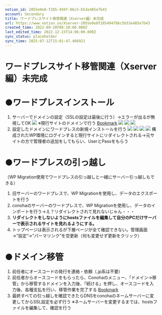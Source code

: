 ```yaml
---
notion_id: 2055e9e8-f285-494f-86c5-b53e485e7b43
account: Secondary
title: ワードプレスサイト移管関連（Xserver編）未完成
url: https://www.notion.so/Xserver-2055e9e8f285494f86c5b53e485e7b43
created_time: 2022-09-20T08:10:00.000Z
last_edited_time: 2022-12-23T14:06:00.000Z
sync_status: placeholder
sync_time: 2025-07-12T15:01:47.466921
---
```

# ワードプレスサイト移管関連（Xserver編）未完成

# ●ワードプレスインストール
1. サーバーでドメインの設定（SSLの設定は最後に行う）→エラーが出るが無視してOK
  ![](https://prod-files-secure.s3.us-west-2.amazonaws.com/d58fe38c-a9d4-4466-aed9-85604b7b2c6d/9a3f0361-9328-42a2-932c-5962de9b8bd2/%E3%82%B9%E3%82%AF%E3%83%AA%E3%83%BC%E3%83%B3%E3%82%B7%E3%83%A7%E3%83%83%E3%83%88_2022-09-18_9.33.30.png?X-Amz-Algorithm=AWS4-HMAC-SHA256&X-Amz-Content-Sha256=UNSIGNED-PAYLOAD&X-Amz-Credential=ASIAZI2LB4663A57VDTL%2F20250719%2Fus-west-2%2Fs3%2Faws4_request&X-Amz-Date=20250719T064411Z&X-Amz-Expires=3600&X-Amz-Security-Token=IQoJb3JpZ2luX2VjEIX%2F%2F%2F%2F%2F%2F%2F%2F%2F%2FwEaCXVzLXdlc3QtMiJGMEQCIAKICRJrkqFLIWY%2BpFEpSbWyK0zkaVuQy4UOOwlSmxJXAiBVcX1y0oawiqe0eHA6Rc1UJanPT8pgKWmDfzbs%2B%2B67ICqIBAie%2F%2F%2F%2F%2F%2F%2F%2F%2F%2F8BEAAaDDYzNzQyMzE4MzgwNSIMkBXvofx40SaB36TeKtwDm2asWszJ9C6LdN8CsE80OMlLY46TxVCvHdfZ9LRep%2F5Rjnjpc5tlXva6dcq%2FZqMTeoAXBn%2FYI5eS6v6GIADCelXz61TSKnMwNw0IbARN3nMK9u9BrU9dshREp547l0Lc5i5yKpuWK2LX5MSC9vDGXjrq2RvjQd0CEKVQvnYLE7DzYhjYNU7ZzPQyK0Ba5JsU9occrN5MI2knvExx6bv4y78T94i5zYbqE7AeMfWi0dleLqY1IbcFSYkAcYz2L7C2SGPt%2Bn8%2BZAqXsdcvOHPjgtTOtz1lIqVMgUIFcw9FkDAa5OpBwJgakk5TB4uJ00gtl8WR8sNTyymW3B8LnMn%2FBEAUxWnUaiszldglTbvDjFE50gOy7dnfejJ3PU%2BScmVHkzuB9XSnNZxI%2By50zUDg9ftq39fM5xBbLbzrmhMlVYLslZHs8tspTu9x706hm7y4cHFzNvcVzELEG2xge2%2FMwRgC7ROIsp84qZkdcETKA7Aptvgx7BP7Cb7bcU7SzNwTQAB7rlfFAOJ2rG5CNGg31fgzpnWQ5B2MYnvkxcZ%2BNIQMJylUZBP%2FvtdVs4yraaWf%2FtJIc%2BEpuXSvI0FttaZJOW7%2B77fTiPALXZKGOwKIpJrBHaoMqLXt4KKAFb4wgcbswwY6pgH90b%2BAwt2OcbG2s0q5VuILBSw%2FdtwcCxmhdW4pRutm9MVVPFl0Lwm%2Bqia79G9WioEsX5DGif%2BVSA3N%2BqRwxx8lUXP4SquEfGCkj5nFFE0Jss0uxlSVrzh1nLhPGJN58ERefonz7ARp%2F1VNAVGmfYrQtrP8DvMU1Z5EuHRh0toV9vd%2BjlVdSu2iDmczQqqGpTBuksZqHweeWX0vT0qItZnCboEOg7TP&X-Amz-Signature=2fa6721db7c419fc3c54cf1452610a3752020b44a65d4972a0af895ee8095351&X-Amz-SignedHeaders=host&x-amz-checksum-mode=ENABLED&x-id=GetObject)
  ※現行サイトのドメインで行う
  [Bookmark](https://support.conoha.jp/w/adddomain/#01)
  ![](https://prod-files-secure.s3.us-west-2.amazonaws.com/d58fe38c-a9d4-4466-aed9-85604b7b2c6d/19db314c-1f81-4c12-b984-e910a523c86a/%E3%82%B9%E3%82%AF%E3%83%AA%E3%83%BC%E3%83%B3%E3%82%B7%E3%83%A7%E3%83%83%E3%83%88_2022-09-18_9.46.26.png?X-Amz-Algorithm=AWS4-HMAC-SHA256&X-Amz-Content-Sha256=UNSIGNED-PAYLOAD&X-Amz-Credential=ASIAZI2LB4663A57VDTL%2F20250719%2Fus-west-2%2Fs3%2Faws4_request&X-Amz-Date=20250719T064411Z&X-Amz-Expires=3600&X-Amz-Security-Token=IQoJb3JpZ2luX2VjEIX%2F%2F%2F%2F%2F%2F%2F%2F%2F%2FwEaCXVzLXdlc3QtMiJGMEQCIAKICRJrkqFLIWY%2BpFEpSbWyK0zkaVuQy4UOOwlSmxJXAiBVcX1y0oawiqe0eHA6Rc1UJanPT8pgKWmDfzbs%2B%2B67ICqIBAie%2F%2F%2F%2F%2F%2F%2F%2F%2F%2F8BEAAaDDYzNzQyMzE4MzgwNSIMkBXvofx40SaB36TeKtwDm2asWszJ9C6LdN8CsE80OMlLY46TxVCvHdfZ9LRep%2F5Rjnjpc5tlXva6dcq%2FZqMTeoAXBn%2FYI5eS6v6GIADCelXz61TSKnMwNw0IbARN3nMK9u9BrU9dshREp547l0Lc5i5yKpuWK2LX5MSC9vDGXjrq2RvjQd0CEKVQvnYLE7DzYhjYNU7ZzPQyK0Ba5JsU9occrN5MI2knvExx6bv4y78T94i5zYbqE7AeMfWi0dleLqY1IbcFSYkAcYz2L7C2SGPt%2Bn8%2BZAqXsdcvOHPjgtTOtz1lIqVMgUIFcw9FkDAa5OpBwJgakk5TB4uJ00gtl8WR8sNTyymW3B8LnMn%2FBEAUxWnUaiszldglTbvDjFE50gOy7dnfejJ3PU%2BScmVHkzuB9XSnNZxI%2By50zUDg9ftq39fM5xBbLbzrmhMlVYLslZHs8tspTu9x706hm7y4cHFzNvcVzELEG2xge2%2FMwRgC7ROIsp84qZkdcETKA7Aptvgx7BP7Cb7bcU7SzNwTQAB7rlfFAOJ2rG5CNGg31fgzpnWQ5B2MYnvkxcZ%2BNIQMJylUZBP%2FvtdVs4yraaWf%2FtJIc%2BEpuXSvI0FttaZJOW7%2B77fTiPALXZKGOwKIpJrBHaoMqLXt4KKAFb4wgcbswwY6pgH90b%2BAwt2OcbG2s0q5VuILBSw%2FdtwcCxmhdW4pRutm9MVVPFl0Lwm%2Bqia79G9WioEsX5DGif%2BVSA3N%2BqRwxx8lUXP4SquEfGCkj5nFFE0Jss0uxlSVrzh1nLhPGJN58ERefonz7ARp%2F1VNAVGmfYrQtrP8DvMU1Z5EuHRh0toV9vd%2BjlVdSu2iDmczQqqGpTBuksZqHweeWX0vT0qItZnCboEOg7TP&X-Amz-Signature=3672c9cf7ad139005d7843b330cf25b2a9dbee7d2405c59856dc60b2bf919f89&X-Amz-SignedHeaders=host&x-amz-checksum-mode=ENABLED&x-id=GetObject)
  ![](https://prod-files-secure.s3.us-west-2.amazonaws.com/d58fe38c-a9d4-4466-aed9-85604b7b2c6d/7fbb91e5-4254-483a-af4e-0d54bf68873c/%E3%82%B9%E3%82%AF%E3%83%AA%E3%83%BC%E3%83%B3%E3%82%B7%E3%83%A7%E3%83%83%E3%83%88_2022-09-18_9.46.47.png?X-Amz-Algorithm=AWS4-HMAC-SHA256&X-Amz-Content-Sha256=UNSIGNED-PAYLOAD&X-Amz-Credential=ASIAZI2LB4663A57VDTL%2F20250719%2Fus-west-2%2Fs3%2Faws4_request&X-Amz-Date=20250719T064411Z&X-Amz-Expires=3600&X-Amz-Security-Token=IQoJb3JpZ2luX2VjEIX%2F%2F%2F%2F%2F%2F%2F%2F%2F%2FwEaCXVzLXdlc3QtMiJGMEQCIAKICRJrkqFLIWY%2BpFEpSbWyK0zkaVuQy4UOOwlSmxJXAiBVcX1y0oawiqe0eHA6Rc1UJanPT8pgKWmDfzbs%2B%2B67ICqIBAie%2F%2F%2F%2F%2F%2F%2F%2F%2F%2F8BEAAaDDYzNzQyMzE4MzgwNSIMkBXvofx40SaB36TeKtwDm2asWszJ9C6LdN8CsE80OMlLY46TxVCvHdfZ9LRep%2F5Rjnjpc5tlXva6dcq%2FZqMTeoAXBn%2FYI5eS6v6GIADCelXz61TSKnMwNw0IbARN3nMK9u9BrU9dshREp547l0Lc5i5yKpuWK2LX5MSC9vDGXjrq2RvjQd0CEKVQvnYLE7DzYhjYNU7ZzPQyK0Ba5JsU9occrN5MI2knvExx6bv4y78T94i5zYbqE7AeMfWi0dleLqY1IbcFSYkAcYz2L7C2SGPt%2Bn8%2BZAqXsdcvOHPjgtTOtz1lIqVMgUIFcw9FkDAa5OpBwJgakk5TB4uJ00gtl8WR8sNTyymW3B8LnMn%2FBEAUxWnUaiszldglTbvDjFE50gOy7dnfejJ3PU%2BScmVHkzuB9XSnNZxI%2By50zUDg9ftq39fM5xBbLbzrmhMlVYLslZHs8tspTu9x706hm7y4cHFzNvcVzELEG2xge2%2FMwRgC7ROIsp84qZkdcETKA7Aptvgx7BP7Cb7bcU7SzNwTQAB7rlfFAOJ2rG5CNGg31fgzpnWQ5B2MYnvkxcZ%2BNIQMJylUZBP%2FvtdVs4yraaWf%2FtJIc%2BEpuXSvI0FttaZJOW7%2B77fTiPALXZKGOwKIpJrBHaoMqLXt4KKAFb4wgcbswwY6pgH90b%2BAwt2OcbG2s0q5VuILBSw%2FdtwcCxmhdW4pRutm9MVVPFl0Lwm%2Bqia79G9WioEsX5DGif%2BVSA3N%2BqRwxx8lUXP4SquEfGCkj5nFFE0Jss0uxlSVrzh1nLhPGJN58ERefonz7ARp%2F1VNAVGmfYrQtrP8DvMU1Z5EuHRh0toV9vd%2BjlVdSu2iDmczQqqGpTBuksZqHweeWX0vT0qItZnCboEOg7TP&X-Amz-Signature=db6eca5484e9b0bb00562af7e41b0d87e1b3297d773073e2dc30c5469db0ec2d&X-Amz-SignedHeaders=host&x-amz-checksum-mode=ENABLED&x-id=GetObject)
  ![](https://prod-files-secure.s3.us-west-2.amazonaws.com/d58fe38c-a9d4-4466-aed9-85604b7b2c6d/ffd69d97-0ca0-43bf-8203-98cfcd51ea68/%E3%82%B9%E3%82%AF%E3%83%AA%E3%83%BC%E3%83%B3%E3%82%B7%E3%83%A7%E3%83%83%E3%83%88_2022-09-18_9.47.01.png?X-Amz-Algorithm=AWS4-HMAC-SHA256&X-Amz-Content-Sha256=UNSIGNED-PAYLOAD&X-Amz-Credential=ASIAZI2LB4663A57VDTL%2F20250719%2Fus-west-2%2Fs3%2Faws4_request&X-Amz-Date=20250719T064411Z&X-Amz-Expires=3600&X-Amz-Security-Token=IQoJb3JpZ2luX2VjEIX%2F%2F%2F%2F%2F%2F%2F%2F%2F%2FwEaCXVzLXdlc3QtMiJGMEQCIAKICRJrkqFLIWY%2BpFEpSbWyK0zkaVuQy4UOOwlSmxJXAiBVcX1y0oawiqe0eHA6Rc1UJanPT8pgKWmDfzbs%2B%2B67ICqIBAie%2F%2F%2F%2F%2F%2F%2F%2F%2F%2F8BEAAaDDYzNzQyMzE4MzgwNSIMkBXvofx40SaB36TeKtwDm2asWszJ9C6LdN8CsE80OMlLY46TxVCvHdfZ9LRep%2F5Rjnjpc5tlXva6dcq%2FZqMTeoAXBn%2FYI5eS6v6GIADCelXz61TSKnMwNw0IbARN3nMK9u9BrU9dshREp547l0Lc5i5yKpuWK2LX5MSC9vDGXjrq2RvjQd0CEKVQvnYLE7DzYhjYNU7ZzPQyK0Ba5JsU9occrN5MI2knvExx6bv4y78T94i5zYbqE7AeMfWi0dleLqY1IbcFSYkAcYz2L7C2SGPt%2Bn8%2BZAqXsdcvOHPjgtTOtz1lIqVMgUIFcw9FkDAa5OpBwJgakk5TB4uJ00gtl8WR8sNTyymW3B8LnMn%2FBEAUxWnUaiszldglTbvDjFE50gOy7dnfejJ3PU%2BScmVHkzuB9XSnNZxI%2By50zUDg9ftq39fM5xBbLbzrmhMlVYLslZHs8tspTu9x706hm7y4cHFzNvcVzELEG2xge2%2FMwRgC7ROIsp84qZkdcETKA7Aptvgx7BP7Cb7bcU7SzNwTQAB7rlfFAOJ2rG5CNGg31fgzpnWQ5B2MYnvkxcZ%2BNIQMJylUZBP%2FvtdVs4yraaWf%2FtJIc%2BEpuXSvI0FttaZJOW7%2B77fTiPALXZKGOwKIpJrBHaoMqLXt4KKAFb4wgcbswwY6pgH90b%2BAwt2OcbG2s0q5VuILBSw%2FdtwcCxmhdW4pRutm9MVVPFl0Lwm%2Bqia79G9WioEsX5DGif%2BVSA3N%2BqRwxx8lUXP4SquEfGCkj5nFFE0Jss0uxlSVrzh1nLhPGJN58ERefonz7ARp%2F1VNAVGmfYrQtrP8DvMU1Z5EuHRh0toV9vd%2BjlVdSu2iDmczQqqGpTBuksZqHweeWX0vT0qItZnCboEOg7TP&X-Amz-Signature=5ffe99b5e653c5d4f1312f07ad8b84bb7cf60c3350a20a30d8e3df81bc142760&X-Amz-SignedHeaders=host&x-amz-checksum-mode=ENABLED&x-id=GetObject)
1. 設定したドメインにワードプレスの新規インストールを行う
  ![](https://prod-files-secure.s3.us-west-2.amazonaws.com/d58fe38c-a9d4-4466-aed9-85604b7b2c6d/d07a7db5-c0c6-4caf-8a1f-5d3cf28f2127/%E3%82%B9%E3%82%AF%E3%83%AA%E3%83%BC%E3%83%B3%E3%82%B7%E3%83%A7%E3%83%83%E3%83%88_2022-09-18_9.48.11.png?X-Amz-Algorithm=AWS4-HMAC-SHA256&X-Amz-Content-Sha256=UNSIGNED-PAYLOAD&X-Amz-Credential=ASIAZI2LB466RRNUNESN%2F20250719%2Fus-west-2%2Fs3%2Faws4_request&X-Amz-Date=20250719T064411Z&X-Amz-Expires=3600&X-Amz-Security-Token=IQoJb3JpZ2luX2VjEIX%2F%2F%2F%2F%2F%2F%2F%2F%2F%2FwEaCXVzLXdlc3QtMiJIMEYCIQDmscCwvVAG0%2B1GgXxMXFZqPWmj9PjI6f6I5u5Q7fFCCgIhAIL9gAM6N166e4lv5xkI35g3q2H0zbgttRwanHqtc2NyKogECJ7%2F%2F%2F%2F%2F%2F%2F%2F%2F%2FwEQABoMNjM3NDIzMTgzODA1IgxUlfrJciuNWFxKtlEq3AM%2FMtsZDGoA9Vfv5BplVS4xz86BAvLsZ5k%2Bcx0UV0sld8WGPiOa46SNld8IsmDkWJYNK7g%2B8S%2BAC227Mw5gNj%2FeWZTrdW%2F7uYer%2FlQ8Hq5B2ddlxLxRysIYh%2Ba33EunOkY0h9f%2FADAh3gfT6m2GhvsX8NdbHMECwvSpTUFkFzNqPxqkMEOr%2FTplyQZ1xDKHNlZl1rDV0j9zwfkJDxju92vN40vxvAPlCSvoEcrnMQQG9z5m0S1rY8Prmg8FxcXK1zpps5eRgbAvF8swmkpnc778yc8vt6%2BPPvk8fciyc4pbphoO8Um%2Fz5VL3a%2F4006djWoFqihWtkn%2BXky7x0FmODwgAlJ7ryWxzQRQhh28IydboNDEdWO5GP6E0uxiRPsVaeoj%2FFp5nzwMg8B4NTTOKtIG7mgtb0JnJ%2BtXmV6jEuJMKtq%2Fu6yXTVfchJ4GWlhcasBqb1O1Hpwb9GThI7tZthwVmW5urf%2FpxnBGay30x0Ge9MMQBhFU%2B%2BmQ6EiwPsnzX9ryOCQG91fBOkvPDpAh4C48xor9khTtemqOJvVBkvZ37QnomLkWQWnbo284xW9gVZQpy6RDtq1aQzw0J7%2BPYhWQJkHCQTix4okU%2FcHMM7rf4ozptULZ4hO4AMY74DDdxezDBjqkAar4c5udZXYZSIT3eriCX40b9W8vES4yrZbWqLpT0oGz%2BKQKnzgNifXuizMVefkzefqFA62qSdMDnLgYEaNsQWxSDF6T0emQd9%2BGihYmjTvLX7D3T1jISvntDE%2BiPXg15uBlssv5AvQN5BpNe3n%2BI3wq9S5ArwkigVMgONftxMwhdhwPk%2FV2zTU%2BPNMCpay2x4sLOcEL82cgn5vXo8zxA2GlEbUg&X-Amz-Signature=a0edda3b23586755ec1db02319b0a63e5d2c026d6d3e90259196d4474aa98d0f&X-Amz-SignedHeaders=host&x-amz-checksum-mode=ENABLED&x-id=GetObject)
  ![](https://prod-files-secure.s3.us-west-2.amazonaws.com/d58fe38c-a9d4-4466-aed9-85604b7b2c6d/afd7b5fb-1588-4b47-a53d-8be61abb0771/%E3%82%B9%E3%82%AF%E3%83%AA%E3%83%BC%E3%83%B3%E3%82%B7%E3%83%A7%E3%83%83%E3%83%88_2022-09-18_9.48.22.png?X-Amz-Algorithm=AWS4-HMAC-SHA256&X-Amz-Content-Sha256=UNSIGNED-PAYLOAD&X-Amz-Credential=ASIAZI2LB466RRNUNESN%2F20250719%2Fus-west-2%2Fs3%2Faws4_request&X-Amz-Date=20250719T064411Z&X-Amz-Expires=3600&X-Amz-Security-Token=IQoJb3JpZ2luX2VjEIX%2F%2F%2F%2F%2F%2F%2F%2F%2F%2FwEaCXVzLXdlc3QtMiJIMEYCIQDmscCwvVAG0%2B1GgXxMXFZqPWmj9PjI6f6I5u5Q7fFCCgIhAIL9gAM6N166e4lv5xkI35g3q2H0zbgttRwanHqtc2NyKogECJ7%2F%2F%2F%2F%2F%2F%2F%2F%2F%2FwEQABoMNjM3NDIzMTgzODA1IgxUlfrJciuNWFxKtlEq3AM%2FMtsZDGoA9Vfv5BplVS4xz86BAvLsZ5k%2Bcx0UV0sld8WGPiOa46SNld8IsmDkWJYNK7g%2B8S%2BAC227Mw5gNj%2FeWZTrdW%2F7uYer%2FlQ8Hq5B2ddlxLxRysIYh%2Ba33EunOkY0h9f%2FADAh3gfT6m2GhvsX8NdbHMECwvSpTUFkFzNqPxqkMEOr%2FTplyQZ1xDKHNlZl1rDV0j9zwfkJDxju92vN40vxvAPlCSvoEcrnMQQG9z5m0S1rY8Prmg8FxcXK1zpps5eRgbAvF8swmkpnc778yc8vt6%2BPPvk8fciyc4pbphoO8Um%2Fz5VL3a%2F4006djWoFqihWtkn%2BXky7x0FmODwgAlJ7ryWxzQRQhh28IydboNDEdWO5GP6E0uxiRPsVaeoj%2FFp5nzwMg8B4NTTOKtIG7mgtb0JnJ%2BtXmV6jEuJMKtq%2Fu6yXTVfchJ4GWlhcasBqb1O1Hpwb9GThI7tZthwVmW5urf%2FpxnBGay30x0Ge9MMQBhFU%2B%2BmQ6EiwPsnzX9ryOCQG91fBOkvPDpAh4C48xor9khTtemqOJvVBkvZ37QnomLkWQWnbo284xW9gVZQpy6RDtq1aQzw0J7%2BPYhWQJkHCQTix4okU%2FcHMM7rf4ozptULZ4hO4AMY74DDdxezDBjqkAar4c5udZXYZSIT3eriCX40b9W8vES4yrZbWqLpT0oGz%2BKQKnzgNifXuizMVefkzefqFA62qSdMDnLgYEaNsQWxSDF6T0emQd9%2BGihYmjTvLX7D3T1jISvntDE%2BiPXg15uBlssv5AvQN5BpNe3n%2BI3wq9S5ArwkigVMgONftxMwhdhwPk%2FV2zTU%2BPNMCpay2x4sLOcEL82cgn5vXo8zxA2GlEbUg&X-Amz-Signature=dea0fa23c0b328abc0218f7a0afe759b69396087df08dc3849432e2d95e848b7&X-Amz-SignedHeaders=host&x-amz-checksum-mode=ENABLED&x-id=GetObject)
  ![](https://prod-files-secure.s3.us-west-2.amazonaws.com/d58fe38c-a9d4-4466-aed9-85604b7b2c6d/168e5f58-4e9d-41fb-ad77-29711e950aa6/%E3%82%B9%E3%82%AF%E3%83%AA%E3%83%BC%E3%83%B3%E3%82%B7%E3%83%A7%E3%83%83%E3%83%88_2022-09-18_9.48.43.png?X-Amz-Algorithm=AWS4-HMAC-SHA256&X-Amz-Content-Sha256=UNSIGNED-PAYLOAD&X-Amz-Credential=ASIAZI2LB466RRNUNESN%2F20250719%2Fus-west-2%2Fs3%2Faws4_request&X-Amz-Date=20250719T064411Z&X-Amz-Expires=3600&X-Amz-Security-Token=IQoJb3JpZ2luX2VjEIX%2F%2F%2F%2F%2F%2F%2F%2F%2F%2FwEaCXVzLXdlc3QtMiJIMEYCIQDmscCwvVAG0%2B1GgXxMXFZqPWmj9PjI6f6I5u5Q7fFCCgIhAIL9gAM6N166e4lv5xkI35g3q2H0zbgttRwanHqtc2NyKogECJ7%2F%2F%2F%2F%2F%2F%2F%2F%2F%2FwEQABoMNjM3NDIzMTgzODA1IgxUlfrJciuNWFxKtlEq3AM%2FMtsZDGoA9Vfv5BplVS4xz86BAvLsZ5k%2Bcx0UV0sld8WGPiOa46SNld8IsmDkWJYNK7g%2B8S%2BAC227Mw5gNj%2FeWZTrdW%2F7uYer%2FlQ8Hq5B2ddlxLxRysIYh%2Ba33EunOkY0h9f%2FADAh3gfT6m2GhvsX8NdbHMECwvSpTUFkFzNqPxqkMEOr%2FTplyQZ1xDKHNlZl1rDV0j9zwfkJDxju92vN40vxvAPlCSvoEcrnMQQG9z5m0S1rY8Prmg8FxcXK1zpps5eRgbAvF8swmkpnc778yc8vt6%2BPPvk8fciyc4pbphoO8Um%2Fz5VL3a%2F4006djWoFqihWtkn%2BXky7x0FmODwgAlJ7ryWxzQRQhh28IydboNDEdWO5GP6E0uxiRPsVaeoj%2FFp5nzwMg8B4NTTOKtIG7mgtb0JnJ%2BtXmV6jEuJMKtq%2Fu6yXTVfchJ4GWlhcasBqb1O1Hpwb9GThI7tZthwVmW5urf%2FpxnBGay30x0Ge9MMQBhFU%2B%2BmQ6EiwPsnzX9ryOCQG91fBOkvPDpAh4C48xor9khTtemqOJvVBkvZ37QnomLkWQWnbo284xW9gVZQpy6RDtq1aQzw0J7%2BPYhWQJkHCQTix4okU%2FcHMM7rf4ozptULZ4hO4AMY74DDdxezDBjqkAar4c5udZXYZSIT3eriCX40b9W8vES4yrZbWqLpT0oGz%2BKQKnzgNifXuizMVefkzefqFA62qSdMDnLgYEaNsQWxSDF6T0emQd9%2BGihYmjTvLX7D3T1jISvntDE%2BiPXg15uBlssv5AvQN5BpNe3n%2BI3wq9S5ArwkigVMgONftxMwhdhwPk%2FV2zTU%2BPNMCpay2x4sLOcEL82cgn5vXo8zxA2GlEbUg&X-Amz-Signature=24109ed2ee121217cf1ab7312e823922ddeec9aa2fbab827393d7421fd57813c&X-Amz-SignedHeaders=host&x-amz-checksum-mode=ENABLED&x-id=GetObject)
  ![](https://prod-files-secure.s3.us-west-2.amazonaws.com/d58fe38c-a9d4-4466-aed9-85604b7b2c6d/dac1b1a3-8deb-4328-9098-02168f5d8606/%E3%82%B9%E3%82%AF%E3%83%AA%E3%83%BC%E3%83%B3%E3%82%B7%E3%83%A7%E3%83%83%E3%83%88_2022-09-18_9.50.34.png?X-Amz-Algorithm=AWS4-HMAC-SHA256&X-Amz-Content-Sha256=UNSIGNED-PAYLOAD&X-Amz-Credential=ASIAZI2LB466RRNUNESN%2F20250719%2Fus-west-2%2Fs3%2Faws4_request&X-Amz-Date=20250719T064411Z&X-Amz-Expires=3600&X-Amz-Security-Token=IQoJb3JpZ2luX2VjEIX%2F%2F%2F%2F%2F%2F%2F%2F%2F%2FwEaCXVzLXdlc3QtMiJIMEYCIQDmscCwvVAG0%2B1GgXxMXFZqPWmj9PjI6f6I5u5Q7fFCCgIhAIL9gAM6N166e4lv5xkI35g3q2H0zbgttRwanHqtc2NyKogECJ7%2F%2F%2F%2F%2F%2F%2F%2F%2F%2FwEQABoMNjM3NDIzMTgzODA1IgxUlfrJciuNWFxKtlEq3AM%2FMtsZDGoA9Vfv5BplVS4xz86BAvLsZ5k%2Bcx0UV0sld8WGPiOa46SNld8IsmDkWJYNK7g%2B8S%2BAC227Mw5gNj%2FeWZTrdW%2F7uYer%2FlQ8Hq5B2ddlxLxRysIYh%2Ba33EunOkY0h9f%2FADAh3gfT6m2GhvsX8NdbHMECwvSpTUFkFzNqPxqkMEOr%2FTplyQZ1xDKHNlZl1rDV0j9zwfkJDxju92vN40vxvAPlCSvoEcrnMQQG9z5m0S1rY8Prmg8FxcXK1zpps5eRgbAvF8swmkpnc778yc8vt6%2BPPvk8fciyc4pbphoO8Um%2Fz5VL3a%2F4006djWoFqihWtkn%2BXky7x0FmODwgAlJ7ryWxzQRQhh28IydboNDEdWO5GP6E0uxiRPsVaeoj%2FFp5nzwMg8B4NTTOKtIG7mgtb0JnJ%2BtXmV6jEuJMKtq%2Fu6yXTVfchJ4GWlhcasBqb1O1Hpwb9GThI7tZthwVmW5urf%2FpxnBGay30x0Ge9MMQBhFU%2B%2BmQ6EiwPsnzX9ryOCQG91fBOkvPDpAh4C48xor9khTtemqOJvVBkvZ37QnomLkWQWnbo284xW9gVZQpy6RDtq1aQzw0J7%2BPYhWQJkHCQTix4okU%2FcHMM7rf4ozptULZ4hO4AMY74DDdxezDBjqkAar4c5udZXYZSIT3eriCX40b9W8vES4yrZbWqLpT0oGz%2BKQKnzgNifXuizMVefkzefqFA62qSdMDnLgYEaNsQWxSDF6T0emQd9%2BGihYmjTvLX7D3T1jISvntDE%2BiPXg15uBlssv5AvQN5BpNe3n%2BI3wq9S5ArwkigVMgONftxMwhdhwPk%2FV2zTU%2BPNMCpay2x4sLOcEL82cgn5vXo8zxA2GlEbUg&X-Amz-Signature=66ffa2feaca467e911fb867c88ffc5f078f5a4b3e06209253b186f71388dfb76&X-Amz-SignedHeaders=host&x-amz-checksum-mode=ENABLED&x-id=GetObject)
  構成されたWP環境にログインすると現行サイトにリダイレクトされる→元サイトの方で管理者の追加をしてもらい、UserとPassをもらう
# ●ワードプレスの引っ越し
（WP Migration使用でワードプレスの引っ越しと一緒にサーバー引っ越しもできる）
1. 旧サーバーのワードプレスで、WP Migrationを使用し、データのエクスポートを行う
1. conohaのサーバーのワードプレスで、WP Migrationを使用し、データのインポートを行う→え？リダイレクトされて見れないじゃん・・・
  1. **リダイレクトをしないようにhostsファイルを編集して自分のPCだけサーバーで表示されるサイトを見れるようにする。**
  1. トップページは表示されるが下層ページが全て確認できない。管理画面→”設定”→”パーマリンク”を空更新（何も変更せず更新をクリック）
# ●ドメイン移管
1. 前任者にオースコードの発行を連絡・依頼（.jp系は不要）
1. 前任者からオースコードをもらったら、Conohaのメニュー、「ドメイン→移管」から移管するドメインを入力後、「続ける」を押し、オースコードを入力後、各種支払を行い、移管作業を完了する
  [Bookmark](https://support.conoha.jp/w/domaintransferin/#02)
1. 最終すべての引っ越しを確認できたらDNSをconohaのネームサーバーに変更してからSSL設定を必ず行う
※ネームサーバーを変更するまでは、hostsファイルを編集して、確認を行う
